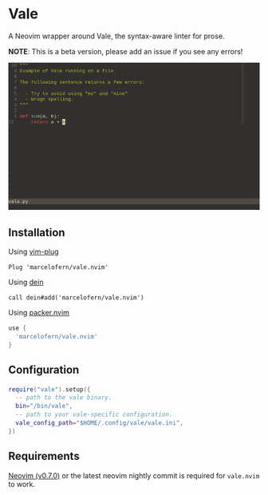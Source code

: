 # Vale

A Neovim wrapper around Vale, the syntax-aware linter for prose.

**NOTE**: This is a beta version, please add an issue if you see any errors!

![demo](static/vale_demo.gif)

## Installation

Using [vim-plug](https://github.com/junegunn/vim-plug)

```viml
Plug 'marcelofern/vale.nvim'
```

Using [dein](https://github.com/Shougo/dein.vim)

```viml
call dein#add('marcelofern/vale.nvim')
```

Using [packer.nvim](https://github.com/wbthomason/packer.nvim)

```lua
use {
  'marcelofern/vale.nvim'
}
```

## Configuration

```lua
require("vale").setup({
  -- path to the vale binary.
  bin="/bin/vale",
  -- path to your vale-specific configuration.
  vale_config_path="$HOME/.config/vale/vale.ini",
})
```

## Requirements

[Neovim (v0.7.0)](https://github.com/neovim/neovim/releases/tag/v0.7.0) or the
latest neovim nightly commit is required for `vale.nvim` to work.
